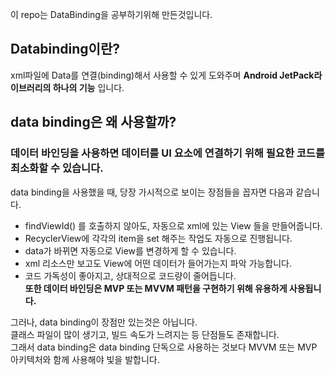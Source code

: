 이 repo는 DataBinding을 공부하기위해 만든것입니다.  
## Databinding이란?  
xml파일에 Data를 연결(binding)해서 사용할 수 있게 도와주며 **Android JetPack라이브러리의 하나의 기능** 입니다.  
## data binding은 왜 사용할까?  
### 데이터 바인딩을 사용하면 데이터를 UI 요소에 연결하기 위해 필요한 코드를 최소화할 수 있습니다.  
data binding을 사용했을 때, 당장 가시적으로 보이는 장점들을 꼽자면 다음과 같습니다.  
* findViewId() 를 호출하지 않아도, 자동으로 xml에 있는 View 들을 만들어줍니다.  
* RecyclerView에 각각의 item을 set 해주는 작업도 자동으로 진행됩니다.  
* data가 바뀌면 자동으로 View를 변경하게 할 수 있습니다.  
* xml 리소스만 보고도 View에 어떤 데이터가 들어가는지 파악 가능합니다.  
* 코드 가독성이 좋아지고, 상대적으로 코드량이 줄어듭니다.  
**또한 데이터 바인딩은 MVP 또는 MVVM 패턴을 구현하기 위해 유용하게 사용됩니다.**  
  
그러나, data binding이 장점만 있는것은 아닙니다.  
클래스 파일이 많이 생기고, 빌드 속도가 느려지는 등 단점들도 존재합니다.  
그래서 data binding은 data binding 단독으로 사용하는 것보다 MVVM 또는 MVP 아키텍처와 함께 사용해야 빛을 발합니다.
